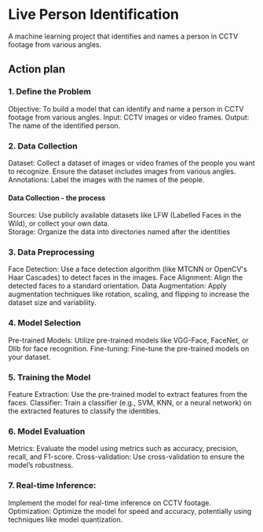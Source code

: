 # Live Person Identification
A machine learning project that identifies and names a person in CCTV footage from various angles.

## Action plan
### 1. Define the Problem
Objective: To build a model that can identify and name a person in CCTV footage from various angles.
Input: CCTV images or video frames.
Output: The name of the identified person.

### 2. Data Collection
Dataset: Collect a dataset of images or video frames of the people you want to recognize. Ensure the dataset includes images from various angles.
Annotations: Label the images with the names of the people.
#### Data Collection - the process 
Sources: Use publicly available datasets like LFW (Labelled Faces in the Wild), or collect your own data.  
Storage: Organize the data into directories named after the identities  

### 3. Data Preprocessing
Face Detection: Use a face detection algorithm (like MTCNN or OpenCV's Haar Cascades) to detect faces in the images.
Face Alignment: Align the detected faces to a standard orientation.
Data Augmentation: Apply augmentation techniques like rotation, scaling, and flipping to increase the dataset size and variability.

### 4. Model Selection
Pre-trained Models: Utilize pre-trained models like VGG-Face, FaceNet, or Dlib for face recognition.
Fine-tuning: Fine-tune the pre-trained models on your dataset.

### 5. Training the Model
Feature Extraction: Use the pre-trained model to extract features from the faces.
Classifier: Train a classifier (e.g., SVM, KNN, or a neural network) on the extracted features to classify the identities.

### 6. Model Evaluation
Metrics: Evaluate the model using metrics such as accuracy, precision, recall, and F1-score.
Cross-validation: Use cross-validation to ensure the model’s robustness.

### 7. Real-time Inference: 
Implement the model for real-time inference on CCTV footage.
Optimization: Optimize the model for speed and accuracy, potentially using techniques like model quantization.
